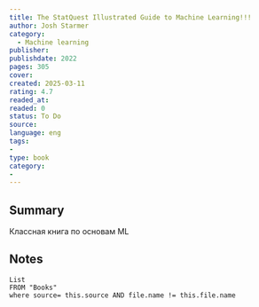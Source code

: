 ```yaml
---
title: The StatQuest Illustrated Guide to Machine Learning!!!
author: Josh Starmer
category:
  - Machine learning
publisher: 
publishdate: 2022
pages: 305
cover: 
created: 2025-03-11
rating: 4.7
readed_at: 
readed: 0
status: To Do
source: 
language: eng
tags:
- 
type: book
category: 
- 
---
```

## Summary

Классная книга по основам ML
## Notes
```dataview
List 
FROM "Books"
where source= this.source AND file.name != this.file.name
```